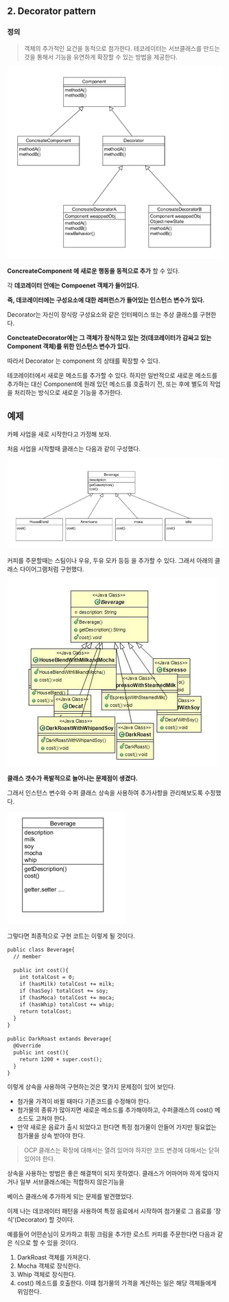 ## 2. Decorator pattern

### 정의

> 객체의 추가적인 요건을 동적으로 첨가한다.
> 테코레이터는 서브클래스를 만드는 것을 통해서 기능을 유연하게 확장할 수 있는 방법을 제공한다.

![base](/src/main/md/decorator/img/deco1.PNG)

__ConcreateComponent 에 새로운 행동을 동적으로 추가__ 할 수 있다.


각 __데코레이터 안에는 Compoenet 객체가 들어있다.__

__즉, 데코레이터에는 구성요소에 대한 레퍼런스가 들어있는 인스턴스 변수가 있다.__

Decorator는 자신이 장식랑 구성요소와 같은 인터페이스 또는 추상 클래스를 구현한다.

__ConcteateDecorator에는 그 객체가 장식하고 있는 것(데코레이터가 감싸고 있는 Component 객체)를 위한 인스턴스 변수가 있다.__

따라서 Decorator 는 component 의 상태를 확장할 수 있다.

테코레이터에서 새로운 메소드를 추가할 수 있다. 하지만 일반적으로 새로운 메소드를 추가하는 대신 Component에 원래 있던 메소드를 호출하기 전, 또는 후에 별도의 작업을 처리하는 방식으로 새로운 기능을 추가한다.

## 예제

카페 사업을 새로 시작한다고 가정해 보자.

처음 사업을 시작할때 클래스는 다음과 같이 구성했다.

![base](/src/main/md/decorator/img/deco2.PNG)

커피를 주문할때는 스팀이나 우유, 두유 모카 등등 을 추가할 수 있다. 그래서 아래의 클래스 다이어그램처럼 구현했다.

![base](/src/main/md/decorator/img/deco3.PNG)

__클래스 갯수가 폭발적으로 늘어나는 문제점이 생겼다.__

그래서 인스턴스 변수와 수퍼 클래스 상속을 사용하여 추가사항을 관리해보도록 수정했다.

![base](/src/main/md/decorator/img/deco4.PNG)

그렇다면 최종적으로 구현 코트는 이렇게 될 것이다.

~~~
public class Beverage{
  // member
  
  public int cost(){
    int totalCost = 0;
    if (hasMilk) totalCost += milk;
    if (hasSoy) totalCost += soy;
    if (hasMoca) totalCost += moca;
    if (hasWhip) totalCost += whip;
    return totalCost;
  }
}

public DarkRoast extands Beverage{
  @Override
  public int cost(){
    return 1200 + super.cost();
  }
}
~~~

이렇게 상속을 사용하여 구현하는것은 몇가지 문제점이 있어 보인다.

* 첨가물 가격이 바뀔 때마다 기존코드를 수정해야 한다.
* 첨가물의 종류가 많아지면 새로운 메소드를 추가해야하고, 수퍼클래스의 cost() 메소드도 고쳐야 한다.
* 만약 새로운 음료가 출시 되었다고 한다면 특정 첨가물이 안들어 가지만 필요없는 첨가물을 상속 받아야 한다.

> OCP 
> 클래스는 확장에 대해서는 열려 있어야 하지만 코드 변경에 대해서는 닫혀 있어야 한다.

상속을 사용하는 방법은 좋은 해결책이 되지 못하였다. 클래스가 어마어마 하게 많아지거나 일부 서브클래스에는 적합하지 않은기능을

베이스 클래스에 추가하게 되는 문제를 발견했었다.

이제 나는 데코레이터 패턴을 사용하여 특정 음료에서 시작하여 첨가물로 그 음료를 '장식'(Decorator) 할 것이다.

예를들어 어떤손님이 모카하고 휘핑 크림을 추가한 로스트 커피를 주문한다면 다음과 같은 식으로 할 수 있을 것이다.

1. DarkRoast 객체를 가져온다.
2. Mocha 객체로 장식한다.
3. Whip 객체로 장식한다.
4. cost() 메소드를 호출한다. 이떄 첨가물의 가격을 계산하는 일은 해당 객체들에게 위임한다.
